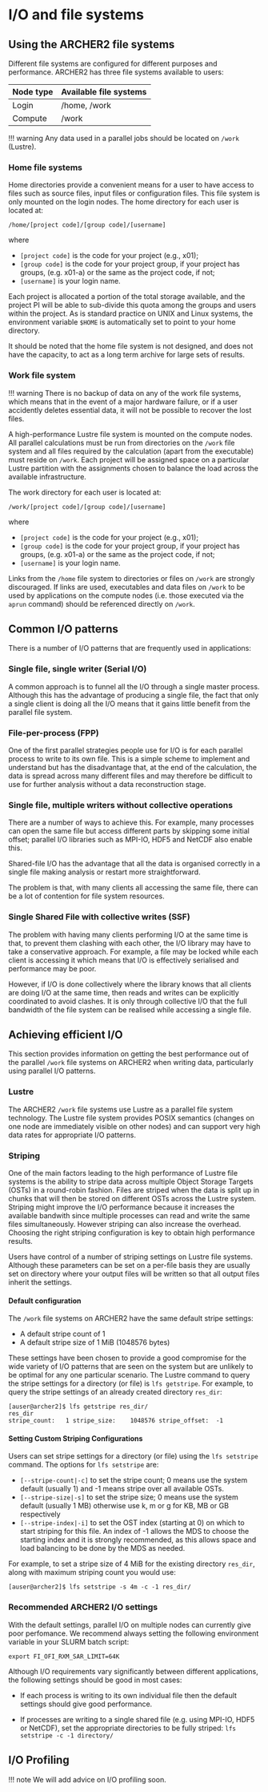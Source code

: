 # I/O and file systems

## Using the ARCHER2 file systems

Different file systems are configured for different purposes and
performance. ARCHER2 has three file systems available to users:

| Node type | Available file systems |
| --------- | ---------------------- |
| Login     | /home, /work           |
| Compute   | /work                  |

!!! warning
    Any data used in a parallel jobs should be located on `/work` (Lustre).

### Home file systems

Home directories provide a convenient means for a user to have access to
files such as source files, input files or configuration files. This
file system is only mounted on the login nodes. The home directory for
each user is located at:

    /home/[project code]/[group code]/[username]

where

   - `[project code]` is the code for your project (e.g., x01);
   - `[group code]` is the code for your project group, if your project has
     groups, (e.g. x01-a) or the same as the project code, if not;
   - `[username]` is your login name.

Each project is allocated a portion of the total storage available, and
the project PI will be able to sub-divide this quota among the groups
and users within the project. As is standard practice on UNIX and Linux
systems, the environment variable `$HOME` is automatically set to point
to your home directory.

It should be noted that the home file system is not designed, and does
not have the capacity, to act as a long term archive for large sets of
results.

### Work file system

!!! warning
    There is no backup of data on any of the work file systems,
    which means that in the event of a major hardware failure, or if a user
    accidently deletes essential data, it will not be possible to recover
    the lost files.

A high-performance Lustre file system is mounted on the compute nodes. All
parallel calculations must be run from directories on the `/work` file
system and all files required by the calculation (apart from the
executable) must reside on `/work`. Each project will be assigned space
on a particular Lustre partition with the assignments chosen to balance
the load across the available infrastructure.

The work directory for each user is located at:

    /work/[project code]/[group code]/[username]

where

   - `[project code]` is the code for your project (e.g., x01);
   - `[group code]` is the code for your project group, if your project has
     groups, (e.g. x01-a) or the same as the project code, if not;
   - `[username]` is your login name.

Links from the `/home` file system to directories or files on `/work`
are strongly discouraged. If links are used, executables and data files
on `/work` to be used by applications on the compute nodes (i.e. those
executed via the `aprun` command) should be referenced directly on
`/work`.

## Common I/O patterns

There is a number of I/O patterns that are frequently used in
applications:

### Single file, single writer (Serial I/O)

A common approach is to funnel all the I/O through a single master
process. Although this has the advantage of producing a single file, the
fact that only a single client is doing all the I/O means that it gains
little benefit from the parallel file system.

### File-per-process (FPP)

One of the first parallel strategies people use for I/O is for each
parallel process to write to its own file. This is a simple scheme to
implement and understand but has the disadvantage that, at the end of
the calculation, the data is spread across many different files and may
therefore be difficult to use for further analysis without a data
reconstruction stage.

### Single file, multiple writers without collective operations

There are a number of ways to achieve this. For example, many processes
can open the same file but access different parts by skipping some
initial offset; parallel I/O libraries such as MPI-IO, HDF5 and NetCDF
also enable this.

Shared-file I/O has the advantage that all the data is organised
correctly in a single file making analysis or restart more
straightforward.

The problem is that, with many clients all accessing the same file,
there can be a lot of contention for file system resources.

### Single Shared File with collective writes (SSF)

The problem with having many clients performing I/O at the same time is
that, to prevent them clashing with each other, the I/O library may have
to take a conservative approach. For example, a file may be locked while
each client is accessing it which means that I/O is effectively
serialised and performance may be poor.

However, if I/O is done collectively where the library knows that all
clients are doing I/O at the same time, then reads and writes can be
explicitly coordinated to avoid clashes. It is only through collective
I/O that the full bandwidth of the file system can be realised while
accessing a single file.

## Achieving efficient I/O

This section provides information on getting the best performance out of
the parallel `/work` file systems on ARCHER2 when writing data,
particularly using parallel I/O patterns.

### Lustre

The ARCHER2 `/work` file systems use Lustre as a parallel file system
technology. The Lustre file system provides POSIX semantics (changes on
one node are immediately visible on other nodes) and can support very
high data rates for appropriate I/O patterns.

### Striping

One of the main factors leading to the high performance of Lustre file
systems is the ability to stripe data across multiple Object Storage
Targets (OSTs) in a round-robin fashion. Files are striped when the data
is split up in chunks that will then be stored on different OSTs across
the Lustre system. Striping might improve the I/O performance because it
increases the available bandwith since multiple processes can read and
write the same files simultaneously. However striping can also increase
the overhead. Choosing the right striping configuration is key to obtain
high performance results.

Users have control of a number of striping settings on Lustre file
systems. Although these parameters can be set on a per-file basis they
are usually set on directory where your output files will be written so
that all output files inherit the settings.

#### Default configuration

 The `/work` file systems on ARCHER2 have the same default stripe
 settings:

  - A default stripe count of 1
  - A default stripe size of 1 MiB (1048576 bytes)

These settings have been chosen to provide a good compromise for the
wide variety of I/O patterns that are seen on the system but are
unlikely to be optimal for any one particular scenario. The Lustre
command to query the stripe settings for a directory (or file) is `lfs
getstripe`. For example, to query the stripe settings of an already
created directory `res_dir`:

    [auser@archer2]$ lfs getstripe res_dir/
    res_dir
    stripe_count:   1 stripe_size:    1048576 stripe_offset:  -1 

#### Setting Custom Striping Configurations

Users can set stripe settings for a directory (or file) using the
`lfs setstripe` command. The options for `lfs setstripe` are:

  - `[--stripe-count|-c]` to set the stripe count; 0 means use the
    system default (usually 1) and -1 means stripe over all available
    OSTs.
  - `[--stripe-size|-s]` to set the stripe size; 0 means use the system
    default (usually 1 MB) otherwise use k, m or g for KB, MB or GB
    respectively
  - `[--stripe-index|-i]` to set the OST index (starting at 0) on which
    to start striping for this file. An index of -1 allows the MDS to
    choose the starting index and it is strongly recommended, as this
    allows space and load balancing to be done by the MDS as needed.

For example, to set a stripe size of 4 MiB for the existing directory
`res_dir`, along with maximum striping count you would use:

    [auser@archer2]$ lfs setstripe -s 4m -c -1 res_dir/

### Recommended ARCHER2 I/O settings

With the default settings, parallel I/O on multiple nodes can
currently give poor perfomance. We recommend always setting the
following environment variable in your SLURM batch script:

    export FI_OFI_RXM_SAR_LIMIT=64K

Although I/O requirements vary significantly between different
applications, the following settings should be good in most cases:

  - If each process is writing to its own individual file then the default settings should give good performance.

  - If processes are writing to a single shared file (e.g. using
    MPI-IO, HDF5 or NetCDF), set the appropriate
    directories to be fully striped: `lfs setstripe -c -1 directory/`

## I/O Profiling

!!! note
    We will add advice on I/O profiling soon.
